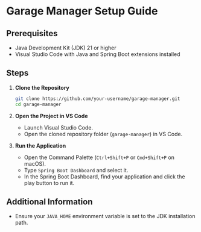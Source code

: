 # Garage Manager Setup Guide

## Prerequisites

- Java Development Kit (JDK) 21 or higher
- Visual Studio Code with Java and Spring Boot extensions installed

## Steps

1. **Clone the Repository**
    ```sh
    git clone https://github.com/your-username/garage-manager.git
    cd garage-manager
    ```

2. **Open the Project in VS Code**
    - Launch Visual Studio Code.
    - Open the cloned repository folder (`garage-manager`) in VS Code.

3. **Run the Application**
    - Open the Command Palette (`Ctrl+Shift+P` or `Cmd+Shift+P` on macOS).
    - Type `Spring Boot Dashboard` and select it.
    - In the Spring Boot Dashboard, find your application and click the play button to run it.

## Additional Information

- Ensure your `JAVA_HOME` environment variable is set to the JDK installation path.